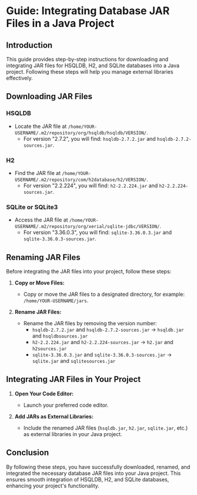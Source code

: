 # Guide: Integrating Database JAR Files in a Java Project

## Introduction

This guide provides step-by-step instructions for downloading and integrating JAR files for HSQLDB, H2, and SQLite databases into a Java project. Following these steps will help you manage external libraries effectively.

## Downloading JAR Files

### HSQLDB

- Locate the JAR file at `/home/YOUR-USERNAME/.m2/repository/org/hsqldb/hsqldb/VERSION/`.
  - For version "2.7.2", you will find: `hsqldb-2.7.2.jar` and `hsqldb-2.7.2-sources.jar`.

### H2

- Find the JAR file at `/home/YOUR-USERNAME/.m2/repository/com/h2database/h2/VERSION/`.
  - For version "2.2.224", you will find: `h2-2.2.224.jar` and `h2-2.2.224-sources.jar`.

### SQLite or SQLite3

- Access the JAR file at `/home/YOUR-USERNAME/.m2/repository/org/xerial/sqlite-jdbc/VERSION/`.
  - For version "3.36.0.3", you will find: `sqlite-3.36.0.3.jar` and `sqlite-3.36.0.3-sources.jar`.

## Renaming JAR Files

Before integrating the JAR files into your project, follow these steps:

1. **Copy or Move Files:**
   - Copy or move the JAR files to a designated directory, for example: `/home/YOUR-USERNAME/jars`.

2. **Rename JAR Files:**
   - Rename the JAR files by removing the version number:
     - `hsqldb-2.7.2.jar` and `hsqldb-2.7.2-sources.jar` → `hsqldb.jar` and `hsqldbsources.jar`
     - `h2-2.2.224.jar` and `h2-2.2.224-sources.jar` → `h2.jar` and `h2sources.jar`
     - `sqlite-3.36.0.3.jar` and `sqlite-3.36.0.3-sources.jar` → `sqlite.jar` and `sqlitesources.jar`

## Integrating JAR Files in Your Project

1. **Open Your Code Editor:**
   - Launch your preferred code editor.

2. **Add JARs as External Libraries:**
   - Include the renamed JAR files (`hsqldb.jar`, `h2.jar`, `sqlite.jar`, etc.) as external libraries in your Java project.

## Conclusion

By following these steps, you have successfully downloaded, renamed, and integrated the necessary database JAR files into your Java project. This ensures smooth integration of HSQLDB, H2, and SQLite databases, enhancing your project's functionality.
